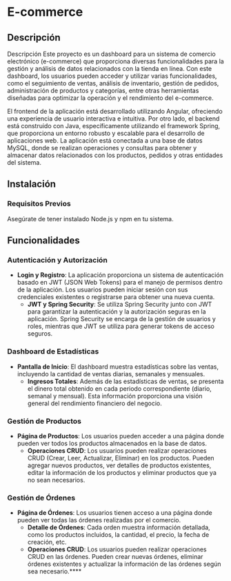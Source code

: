# E-commerce 

## Descripción
Descripción
Este proyecto es un dashboard para un sistema de comercio electrónico (e-commerce) que proporciona diversas funcionalidades para la gestión y análisis de datos relacionados con la tienda en línea. Con este dashboard, los usuarios pueden acceder y utilizar varias funcionalidades, como el seguimiento de ventas, análisis de inventario, gestión de pedidos, administración de productos y categorías, entre otras herramientas diseñadas para optimizar la operación y el rendimiento del e-commerce.

El frontend de la aplicación está desarrollado utilizando Angular, ofreciendo una experiencia de usuario interactiva e intuitiva. Por otro lado, el backend está construido con Java, específicamente utilizando el framework Spring, que proporciona un entorno robusto y escalable para el desarrollo de aplicaciones web. La aplicación está conectada a una base de datos MySQL, donde se realizan operaciones y consultas para obtener y almacenar datos relacionados con los productos, pedidos y otras entidades del sistema.

## Instalación

### Requisitos Previos
Asegúrate de tener instalado Node.js y npm en tu sistema.

## Funcionalidades


### Autenticación y Autorización
- **Login y Registro**: La aplicación proporciona un sistema de autenticación basado en JWT (JSON Web Tokens) para el manejo de permisos dentro de la aplicación. Los usuarios pueden iniciar sesión con sus credenciales existentes o registrarse para obtener una nueva cuenta.
    - **JWT y Spring Security**: Se utiliza Spring Security junto con JWT para garantizar la autenticación y la autorización seguras en la aplicación. Spring Security se encarga de la gestión de usuarios y roles, mientras que JWT se utiliza para generar tokens de acceso seguros.

### Dashboard de Estadísticas
- **Pantalla de Inicio**: El dashboard muestra estadísticas sobre las ventas, incluyendo la cantidad de ventas diarias, semanales y mensuales.
    - **Ingresos Totales**: Además de las estadísticas de ventas, se presenta el dinero total obtenido en cada periodo correspondiente (diario, semanal y mensual). Esta información proporciona una visión general del rendimiento financiero del negocio.


### Gestión de Productos
- **Página de Productos**: Los usuarios pueden acceder a una página donde pueden ver todos los productos almacenados en la base de datos.
    - **Operaciones CRUD**: Los usuarios pueden realizar operaciones CRUD (Crear, Leer, Actualizar, Eliminar) en los productos. Pueden agregar nuevos productos, ver detalles de productos existentes, editar la información de los productos y eliminar productos que ya no sean necesarios.

### Gestión de Órdenes
- **Página de Órdenes**: Los usuarios tienen acceso a una página donde pueden ver todas las órdenes realizadas por el comercio.
    - **Detalle de Órdenes**: Cada orden muestra información detallada, como los productos incluidos, la cantidad, el precio, la fecha de creación, etc.
    - **Operaciones CRUD**: Los usuarios pueden realizar operaciones CRUD en las órdenes. Pueden crear nuevas órdenes, eliminar órdenes existentes y actualizar la información de las órdenes según sea necesario.****